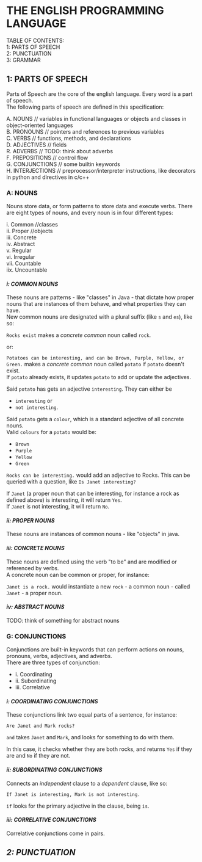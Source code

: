 # THE ENGLISH PROGRAMMING LANGUAGE

TABLE OF CONTENTS:  
1: PARTS OF SPEECH  
2: PUNCTUATION  
3: GRAMMAR

## 1: PARTS OF SPEECH

Parts of Speech are the core of the english language. Every word is a part of speech.  
The following parts of speech are defined in this specification:

A. NOUNS            // variables in functional languages or objects and classes in object-oriented languages  
B. PRONOUNS         // pointers and references to previous variables  
C. VERBS            // functions, methods, and declarations  
D. ADJECTIVES       // fields  
R. ADVERBS          // TODO: think about adverbs  
F. PREPOSITIONS     // control flow  
G. CONJUNCTIONS     // some builtin keywords  
H. INTERJECTIONS    // preprocessor/interpreter instructions, like decorators in python and directives in c/c++

### **A: NOUNS**

Nouns store data, or form patterns to store data and execute verbs. 
There are eight types of nouns, and every noun is in four different types:

i.    Common //classes  
ii.   Proper //objects  
iii.  Concrete  
iv.   Abstract  
v.    Regular  
vi.   Irregular  
vii.  Countable  
iix.  Uncountable

#### *i: COMMON NOUNS*

These nouns are patterns - like "classes" in Java - that dictate how proper nouns that are instances of them behave, and what properties they can have.  
New common nouns are designated with a plural suffix (like `s` and `es`), like so:

`Rocks exist` makes a *concrete common* noun called `rock`.

or:

`Potatoes can be interesting, and can be Brown, Purple, Yellow, or Green.` makes a *concrete common* noun called `potato` if `potato` doesn't exist.  
If `potato` already exists, it updates `potato` to add or update the adjectives.

Said `potato` has gets an adjective `interesting`. They can either be
- `interesting` or
- `not interesting`.

Said `potato` gets a `colour`, which is a standard adjective of all concrete nouns.  
Valid `colours` for a `potato` would be:
- `Brown`
- `Purple`
- `Yellow`
- `Green`

`Rocks can be interesting.` would add an adjective to Rocks. This can be queried with a question, like `Is Janet interesting?`

If `Janet` (a proper noun that can be interesting, for instance a rock as defined above) is interesting, it will return `Yes`.  
If `Janet` is not interesting, it will return `No`.

#### *ii: PROPER NOUNS*

These nouns are instances of common nouns - like "objects" in java.

#### *iii: CONCRETE NOUNS*

These nouns are defined using the verb "to be" and are modified or referenced by verbs.  
A concrete noun can be common or proper, for instance:

`Janet is a rock.` would instantiate a new `rock` - a common noun - called `Janet` - a proper noun.

#### *iv: ABSTRACT NOUNS*

TODO: think of something for abstract nouns





### **G: CONJUNCTIONS**

Conjunctions are built-in keywords that can perform actions on nouns, pronouns, verbs, adjectives, and adverbs.  
There are three types of conjunction:

- i. Coordinating
- ii. Subordinating
- iii. Correlative

#### *i: COORDINATING CONJUNCTIONS*

These conjunctions link two equal parts of a sentence, for instance:

`Are Janet and Mark rocks?`

`and` takes `Janet` and `Mark`, and looks for something to do with them. 

In this case, it checks whether they are both rocks, and returns `Yes` if they are and `No` if they are not.

#### *ii: SUBORDINATING CONJUNCTIONS*

Connects an *independent* clause to a *dependent* clause, like so:

`If Janet is interesting, Mark is not interesting.`

`if` looks for the primary adjective in the clause, being `is`.

#### *iii: CORRELATIVE CONJUNCTIONS*

Correlative conjunctions come in pairs.

## ***2: PUNCTUATION***

